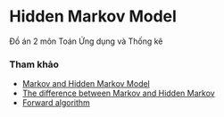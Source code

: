 # Hidden Markov Model
Đồ án 2 môn Toán Ứng dụng và Thống kê

### Tham khảo
- [Markov and Hidden Markov Model](https://towardsdatascience.com/markov-and-hidden-markov-model-3eec42298d75)
- [The difference between Markov and Hidden Markov](https://stackoverflow.com/a/24419604)
- [Forward algorithm](http://www.adeveloperdiary.com/data-science/machine-learning/forward-and-backward-algorithm-in-hidden-markov-model/)